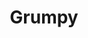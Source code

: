 ---
title: Grumpy
year: 1935
opening_date: 1935-06-06
closing_date:
layout: productions
image:
image_caption:
image_credit:
playbill: 
category: 
details:
  Theatre: Theatre Jacksonville
  Venue: Little Theatre
cast:
  Mr. Isaac Wolfe: Abe Diamond
  Dawson: Abe Diamond
  Mrs. Maclaren: Bette Leamonde
  Merridew: Birt Byrd
  Virginia Bullivant: Edre Ferguson
  Mr. Andrew Bullivant: Frank Heintz
  Ruddock: Gordon McCauley
  Keble: Jack Bernard
  Dr. Maclaren: Jean Leamond
  Susam: Lillian Moscovitz
  Mr. Ernest Heron: Stokes Perry
  Mr. Jarvis: Stuart Cavanagh
crew:
  Director: Margaret Pumpelly
  Staging & Props: Margaret Pumpelly
  Costumes: Will Louis
---